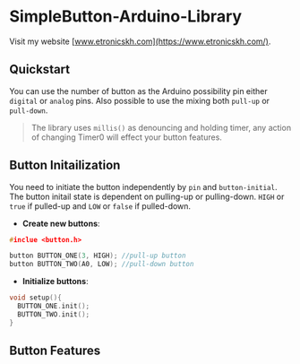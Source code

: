 # SimpleButton-Arduino-Library
Visit my website [www.etronicskh.com](https://www.etronicskh.com/).
## Quickstart
You can use the number of button as the Arduino possibility pin either `digital` or `analog` pins. Also possible to use the mixing both `pull-up` or `pull-down`.
>The library uses `millis()` as denouncing and holding timer, any action of changing Timer0 will effect your button features.
## Button Initailization
You need to initiate the button independently by `pin` and `button-initial`. The button initail state is dependent on pulling-up or pulling-down. `HIGH` or `true` if pulled-up and `LOW` or `false` if pulled-down.

- **Create new buttons**:
```c++
#inclue <button.h>

button BUTTON_ONE(3, HIGH); //pull-up button
button BUTTON_TWO(A0, LOW); //pull-down button
```

- **Initialize buttons**:
```c++
void setup(){
  BUTTON_ONE.init();
  BUTTON_TWO.init();
}
```
## Button Features
